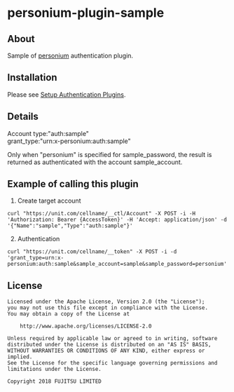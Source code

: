 # personium-plugin-sample

## About
Sample of [personium](https://personium.io) authentication plugin.

## Installation
Please see [Setup Authentication Plugins](https://personium.io/docs/en/server-operator/setup_authentication_plugins.html).

## Details
Account type:"auth:sample"  
grant_type:"urn:x-personium:auth:sample"  

Only when "personium" is specified for sample_password, the result is returned as authenticated with the account sample_account.

## Example of calling this plugin
1. Create target account
```
curl "https://unit.com/cellname/__ctl/Account" -X POST -i -H 'Authorization: Bearer {AccessToken}' -H 'Accept: application/json' -d '{"Name":"sample","Type":"auth:sample"}'
```
2. Authentication
```
curl "https://unit.com/cellname/__token" -X POST -i -d 'grant_type=urn:x-personium:auth:sample&sample_account=sample&sample_password=personium'
```

## License

```
Licensed under the Apache License, Version 2.0 (the "License");
you may not use this file except in compliance with the License.
You may obtain a copy of the License at

    http://www.apache.org/licenses/LICENSE-2.0

Unless required by applicable law or agreed to in writing, software
distributed under the License is distributed on an "AS IS" BASIS,
WITHOUT WARRANTIES OR CONDITIONS OF ANY KIND, either express or implied.
See the License for the specific language governing permissions and
limitations under the License.

Copyright 2018 FUJITSU LIMITED
```
